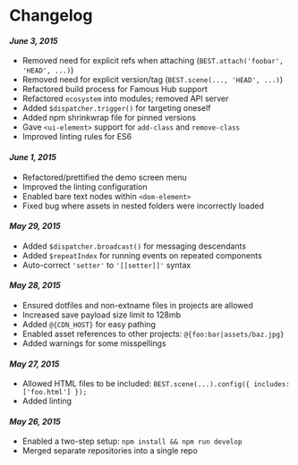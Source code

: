# Changelog

#### *June 3, 2015*

* Removed need for explicit refs when attaching (`BEST.attach('foobar', 'HEAD', ...)`)
* Removed need for explicit version/tag (`BEST.scene(..., 'HEAD', ...)`)
* Refactored build process for Famous Hub support
* Refactored `ecosystem` into modules; removed API server
* Added `$dispatcher.trigger()` for targeting oneself
* Added npm shrinkwrap file for pinned versions
* Gave `<ui-element>` support for `add-class` and `remove-class`
* Improved linting rules for ES6

#### *June 1, 2015*

* Refactored/prettified the demo screen menu
* Improved the linting configuration
* Enabled bare text nodes within `<dom-element>`
* Fixed bug where assets in nested folders were incorrectly loaded

#### *May 29, 2015*

* Added `$dispatcher.broadcast()` for messaging descendants
* Added  `$repeatIndex` for running events on repeated components
* Auto-correct `'setter'` to `'[[setter]]'` syntax

#### *May 28, 2015*

- Ensured dotfiles and non-extname files in projects are allowed
- Increased save payload size limit to 128mb
- Added `@{CDN_HOST}` for easy pathing
- Enabled asset references to other projects: `@{foo:bar|assets/baz.jpg}`
- Added warnings for some misspellings

#### *May 27, 2015*

- Allowed HTML files to be included: `BEST.scene(...).config({ includes: ['foo.html'] });`
- Added linting

#### *May 26, 2015*

- Enabled a two-step setup: `npm install && npm run develop`
- Merged separate repositories into a single repo
